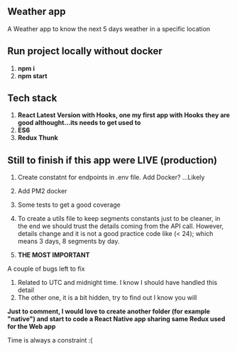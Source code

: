 ## Weather app

A Weather app to know the next 5 days weather in a specific location

## Run project locally without docker

1. **npm i**
2. **npm start**


## Tech stack

1. **React Latest Version with Hooks, one my first app with Hooks**
   **they are good althought...its needs to get used to**
2. **ES6**
2. **Redux Thunk**

## Still to finish if this app were LIVE (production)

1. Create constatnt for endpoints in .env file. Add Docker? ...Likely
2. Add PM2 docker
3. Some tests to get a good coverage
4. To create a utils file to keep segments constants just to be cleaner, in the end we should trust the details coming from the API call. However, details change and it is not a good practice code like (< 24); which means 3 days, 8 segments by day.

4. **THE MOST IMPORTANT**

A couple of bugs left to fix

1. Related to UTC and midnight time. I know I should have handled this detail
2. The other one, it is a bit hidden, try to find out I know you will

**Just to comment, I would love to create another folder (for example "native") and start to
code a React Native app sharing same Redux used for the Web app**

Time is always a constraint :( 
